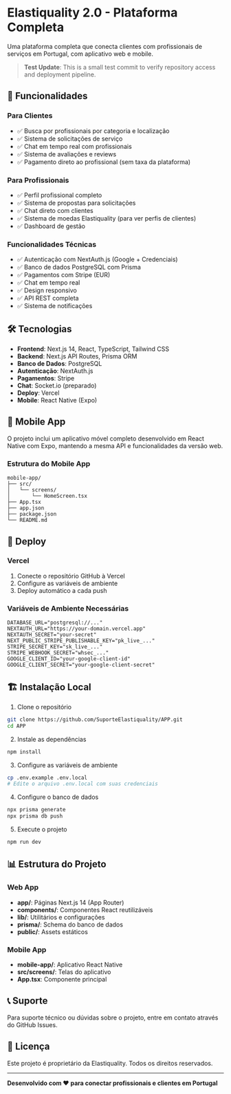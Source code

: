 # Elastiquality 2.0 - Plataforma Completa

Uma plataforma completa que conecta clientes com profissionais de serviços em Portugal, com aplicativo web e mobile.

> **Test Update**: This is a small test commit to verify repository access and deployment pipeline.

## 🚀 Funcionalidades

### Para Clientes
- ✅ Busca por profissionais por categoria e localização
- ✅ Sistema de solicitações de serviço
- ✅ Chat em tempo real com profissionais
- ✅ Sistema de avaliações e reviews
- ✅ Pagamento direto ao profissional (sem taxa da plataforma)

### Para Profissionais
- ✅ Perfil profissional completo
- ✅ Sistema de propostas para solicitações
- ✅ Chat direto com clientes
- ✅ Sistema de moedas Elastiquality (para ver perfis de clientes)
- ✅ Dashboard de gestão

### Funcionalidades Técnicas
- ✅ Autenticação com NextAuth.js (Google + Credenciais)
- ✅ Banco de dados PostgreSQL com Prisma
- ✅ Pagamentos com Stripe (EUR)
- ✅ Chat em tempo real
- ✅ Design responsivo
- ✅ API REST completa
- ✅ Sistema de notificações

## 🛠️ Tecnologias

- **Frontend**: Next.js 14, React, TypeScript, Tailwind CSS
- **Backend**: Next.js API Routes, Prisma ORM
- **Banco de Dados**: PostgreSQL
- **Autenticação**: NextAuth.js
- **Pagamentos**: Stripe
- **Chat**: Socket.io (preparado)
- **Deploy**: Vercel
- **Mobile**: React Native (Expo)

## 📱 Mobile App

O projeto inclui um aplicativo móvel completo desenvolvido em React Native com Expo, mantendo a mesma API e funcionalidades da versão web.

### Estrutura do Mobile App
```
mobile-app/
├── src/
│   └── screens/
│       └── HomeScreen.tsx
├── App.tsx
├── app.json
├── package.json
└── README.md
```

## 🚀 Deploy

### Vercel
1. Conecte o repositório GitHub à Vercel
2. Configure as variáveis de ambiente
3. Deploy automático a cada push

### Variáveis de Ambiente Necessárias
```env
DATABASE_URL="postgresql://..."
NEXTAUTH_URL="https://your-domain.vercel.app"
NEXTAUTH_SECRET="your-secret"
NEXT_PUBLIC_STRIPE_PUBLISHABLE_KEY="pk_live_..."
STRIPE_SECRET_KEY="sk_live_..."
STRIPE_WEBHOOK_SECRET="whsec_..."
GOOGLE_CLIENT_ID="your-google-client-id"
GOOGLE_CLIENT_SECRET="your-google-client-secret"
```

## 🏗️ Instalação Local

1. Clone o repositório
```bash
git clone https://github.com/SuporteElastiquality/APP.git
cd APP
```

2. Instale as dependências
```bash
npm install
```

3. Configure as variáveis de ambiente
```bash
cp .env.example .env.local
# Edite o arquivo .env.local com suas credenciais
```

4. Configure o banco de dados
```bash
npx prisma generate
npx prisma db push
```

5. Execute o projeto
```bash
npm run dev
```

## 📊 Estrutura do Projeto

### Web App
- **app/**: Páginas Next.js 14 (App Router)
- **components/**: Componentes React reutilizáveis
- **lib/**: Utilitários e configurações
- **prisma/**: Schema do banco de dados
- **public/**: Assets estáticos

### Mobile App
- **mobile-app/**: Aplicativo React Native
- **src/screens/**: Telas do aplicativo
- **App.tsx**: Componente principal

## 📞 Suporte

Para suporte técnico ou dúvidas sobre o projeto, entre em contato através do GitHub Issues.

## 📄 Licença

Este projeto é proprietário da Elastiquality. Todos os direitos reservados.

---

**Desenvolvido com ❤️ para conectar profissionais e clientes em Portugal**
